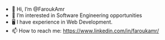 - 👋 Hi, I’m @FaroukAmr
- 👀 I’m interested in Software Engineering opportunities
- :desktop_computer: I have experience in Web Development.
- 📫 How to reach me: https://www.linkedin.com/in/faroukamr/
